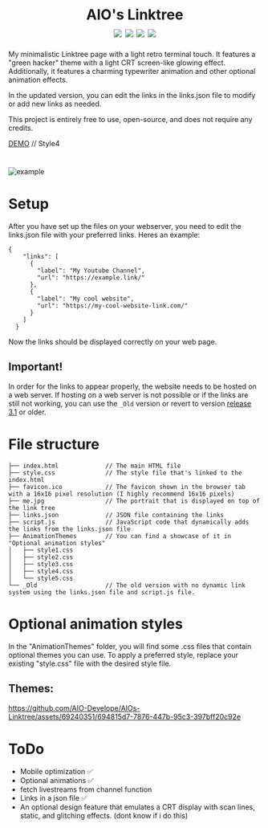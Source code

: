 
<h1 align="center">
    AIO's Linktree
    <br>
    <div align="center">
    <img src="https://img.shields.io/badge/html-5-red" align="center"/>
    <img src="https://img.shields.io/badge/css-3-blue" align="center"/>
    <img src="https://img.shields.io/badge/Developing-only on request-brightgreen" align="center"/>
    <img src="https://img.shields.io/badge/Version-3.1-green" align="center"/>
    </div>
</h1>

My minimalistic Linktree page with a light retro terminal touch. It features a "green hacker" theme with a light CRT screen-like glowing effect. Additionally, it features a charming typewriter animation and other optional animation effects.

In the updated version, you can edit the links in the links.json file to modify or add new links as needed.
 
This project is entirely free to use, open-source, and does not require any credits.
 
[DEMO](https://daboys.ml/) // Style4

#

![example](https://github.com/AIO-Develope/AIOs-Linktree/assets/69240351/8ddb9106-aa2a-4cfb-ac59-32fca798a0d0)

# Setup
After you have set up the files on your webserver, you need to edit the links.json file with your preferred links.
Heres an example:
```
{
    "links": [
      {
        "label": "My Youtube Channel",
        "url": "https://example.link/"
      },
      {
        "label": "My cool website",
        "url": "https://my-cool-website-link.com/"
      }
    ]
  }
```
Now the links should be displayed correctly on your web page.

<h2>Important!</h2>
 
In order for the links to appear properly, the website needs to be hosted on a web server. If hosting on a web server is not possible or if the links are still not working, you can use the ```_Old``` version or revert to version [release 3.1](https://github.com/AIO-Develope/AIOs-Linktree/releases/tag/3.1) or older.

# File structure
```
├── index.html             // The main HTML file
├── style.css              // The style file that's linked to the index.html
├── favicon.ico            // The favicon shown in the browser tab with a 16x16 pixel resolution (I highly recommend 16x16 pixels)
├── me.jpg                 // The portrait that is displayed on top of the link tree
├── links.json             // JSON file containing the links
├── script.js              // JavaScript code that dynamically adds the links from the links.json file
├── AnimationThemes        // You can find a showcase of it in "Optional animation styles"
│   ├── style1.css
│   ├── style2.css
│   ├── style3.css
│   ├── style4.css
│   └── style5.css
└── _Old                   // The old version with no dynamic link system using the links.json file and script.js file.
```
# Optional animation styles

In the "AnimationThemes" folder, you will find some .css files that contain optional themes you can use. To apply a preferred style, replace your existing "style.css" file with the desired style file.

<h2>Themes:</h2>

https://github.com/AIO-Develope/AIOs-Linktree/assets/69240351/694815d7-7876-447b-95c3-397bff20c92e



# ToDo

- Mobile optimization ✅
- Optional animations ✅
- fetch livestreams from channel function 
- Links in a json file ✅
- An optional design feature that emulates a CRT display with scan lines, static, and glitching effects. (dont know if i do this)


